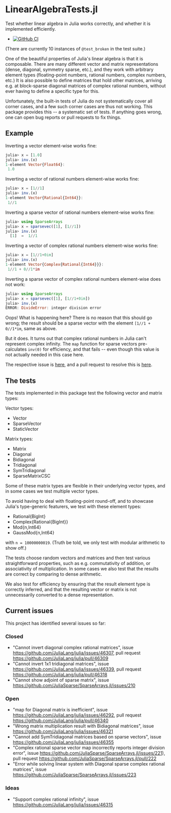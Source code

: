 # LinearAlgebraTests.jl

Test whether linear algebra in Julia works correctly, and whether it
is implemented efficiently.

* [![GitHub
  CI](https://github.com/eschnett/LinearAlgebraTests.jl/workflows/CI/badge.svg)](https://github.com/eschnett/LinearAlgebraTests.jl/actions)

(There are currently 10 instances of `@test_broken` in the test
suite.)

One of the beautiful properties of Julia's linear algebra is that it
is composable. There are many different vector and matrix
representations (dense, diagonal, symmetry sparse, etc.), and they
work with arbitrary element types (floating-point numbers, rational
numbers, complex numbers, etc.) It is also possible to define matrices
that hold other matrices, arriving e.g. at block-sparse diagonal
matrices of complex rational numbers, without ever having to define a
specific type for this.

Unfortunately, the built-in tests of Julia do not systematically cover
all corner cases, and a few such corner cases are thus not working.
This package provides this -- a systematic set of tests. If anything
goes wrong, one can open bug reports or pull requests to fix things.

## Example

Inverting a vector element-wise works fine:
```Julia
julia> x = [1.0]
julia> inv.(x)
1-element Vector{Float64}:
 1.0
 ```

 Inverting a vector of rational numbers element-wise works fine:
```Julia
julia> x = [1//1]
julia> inv.(x)
1-element Vector{Rational{Int64}}:
 1//1
 ```

Inverting a sparse vector of rational numbers element-wise works fine:
```Julia
julia> using SparseArrays
julia> x = sparsevec([1], [1//1])
julia> inv.(x)
  [1]  =  1//1
```

Inverting a vector of complex rational numbers element-wise works fine:
```Julia
julia> x = [1//1+0im]
julia> inv.(x)
1-element Vector{Complex{Rational{Int64}}}:
 1//1 + 0//1*im
```

Inverting a sparse vector of complex rational numbers element-wise does not work:
```Julia
julia> using SparseArrays
julia> x = sparsevec([1], [1//1+0im])
julia> inv.(x)
ERROR: DivideError: integer division error
```
Oops! What is happening here? There is no reason that this should go
wrong; the result should be a sparse vector with the element `[1//1 +
0//1*im`, same as above.

But it does. It turns out that complex rational numbers in Julia can't
represent complex infinity. The `map` function for sparse vectors
pre-calculates `inv(0)` for efficiency, and that fails -- even though
this value is not actually needed in this case here.

The respective issue is
[here](https://github.com/JuliaSparse/SparseArrays.jl/issues/221), and
a pull request to resolve this is
[here](https://github.com/JuliaSparse/SparseArrays.jl/pull/222).

## The tests

The tests implemented in this package test the following vector and matrix types:

Vector types:

- Vector
- SparseVector
- StaticVector

Matrix types:

- Matrix
- Diagonal
- Bidiagonal
- Tridiagonal
- SymTridiagonal
- SparseMatrixCSC 

Some of these matrix types are flexible in their underlying vector
types, and in some cases we test multiple vector types.

To avoid having to deal with floating-point round-off, and to showcase
Julia's type-generic featurers, we test with these element types:

- Rational{BigInt}
- Complex{Rational{BigInt}}
- Mod{n,Int64}
- GaussMod{n,Int64}

with `n = 10000000019`. (Truth be told, we only test with modular
arithmetic to show off.)

The tests choose random vectors and matrices and then test various
straightforward properties, such as e.g. commutativity of addition, or
associativity of multiplication. In some cases we also test that the
results are correct by comparing to dense arithmetic.

We also test for efficiency by ensuring that the result element type
is correctly inferred, and that the resulting vector or matrix is not
unnecessarily converted to a dense representation.

## Current issues

This project has identified several issues so far:

### Closed

- "Cannot invert diagonal complex rational matrices", issue
  https://github.com/JuliaLang/julia/issues/46307, pull request
  https://github.com/JuliaLang/julia/pull/46309
- "Cannot invert 1x1 tridiagonal matrices", issue
  https://github.com/JuliaLang/julia/issues/46339, pull request
  https://github.com/JuliaLang/julia/pull/46318
- "Cannot show adjoint of sparse matrix", issue
  https://github.com/JuliaSparse/SparseArrays.jl/issues/210

### Open

- "map for Diagonal matrix is inefficient", issue
  https://github.com/JuliaLang/julia/issues/46292, pull request
  https://github.com/JuliaLang/julia/pull/46340
- "Wrong matrix multiplication result with Bidiagonal matrices", issue
  https://github.com/JuliaLang/julia/issues/46321
- "Cannot add SymTridiagonal matrices based on sparse vectors", issue
  https://github.com/JuliaLang/julia/issues/46355
- "Complex rational sparse vector map incorrectly reports integer
  division error", issue
  https://github.com/JuliaSparse/SparseArrays.jl/issues/221), pull
  request https://github.com/JuliaSparse/SparseArrays.jl/pull/222
- "Error while solving linear system with Diagonal sparse complex
  rational matrices", issue
  https://github.com/JuliaSparse/SparseArrays.jl/issues/223

### Ideas

- "Support complex rational infinity", issue
  https://github.com/JuliaLang/julia/issues/46315
